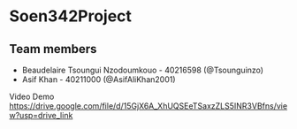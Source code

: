 # Soen342Project

## Team members
- Beaudelaire Tsoungui Nzodoumkouo - 40216598 (@Tsounguinzo)
- Asif Khan - 40211000 (@AsifAliKhan2001)

Video Demo
https://drive.google.com/file/d/15GjX6A_XhUQSEeTSaxzZLS5INR3VBfns/view?usp=drive_link
